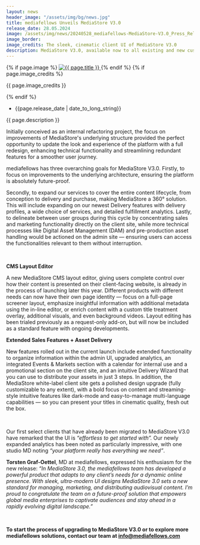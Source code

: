 ```yaml
---
layout: news
header_image: "/assets/img/bg/news.jpg"
title: mediafellows Unveils MediaStore V3.0
release_date: 28.05.2024
image: /assets/img/news/20240528_mediafellows-MediaStore-V3.0_Press_Release.png
image_border:
image_credits: The sleek, cinematic client UI of MediaStore V3.0 
description: MediaStore V3.0, available now to all existing and new customers, boasts a revamped admin interface, enhanced features, and more flexible customization than ever before — plus, a glossy new white-label client site with extended functionality directly in the interface.
---
```


<div class="row">
    <div class="col-xl-4 col-lg-4 col-md-12">
        <div class="s-details-img mb-30">
          {% if page.image %}
          <a href="{{ page.image }}" class="view">
            <img src="{{ page.image }}" alt="{{ page.title }}">  
          </a>
          {% endif %}
          {% if page.image_credits %}
          <p>{{ page.image_credits }}</p>
          {% endif %}
        </div>
    </div>
    <div class="col-xl-8 col-lg-8 col-md-12">
        <div class="service-details mb-40">
          <div class="meta-info">
              <ul>
                  <li class="posts-time">{{page.release_date | date_to_long_string}}</li>
              </ul>
          </div>
          <p>{{ page.description }}</p>
          <p>
           Initially conceived as an internal refactoring project, the focus on improvements of MediaStore's underlying structure provided the perfect opportunity to update the look and experience of the platform with a full redesign, enhancing technical functionality and streamlining redundant features for a smoother user journey. 
           </p>
           <p>
		mediafellows has three overarching goals for MediaStore V3.0. Firstly, to focus on improvements to the underlying architecture, ensuring the platform is absolutely future-proof.   
          </p>
        </div>
    </div>
</div>
<div class="row">
    <div class="col-xl-12 col-lg-12">
        <div class="service-details mb-40">
          <p>
Secondly, to expand our services to cover the entire content lifecycle, from conception to delivery and purchase, making MediaStore a 360° solution. This will include expanding on our newest Delivery features with delivery profiles, a wide choice of services, and detailed fulfillment analytics. Lastly, to delineate between user groups during this cycle by concentrating sales and marketing functionality directly on the client site, while more technical processes like Digital Asset Management (DAM) and pre-production asset handling would be actioned on the admin site — ensuring users can access the functionalities relevant to them without interruption.
          </p>
		  <br>
          <p>
<strong>CMS Layout Editor</strong>
          </p>
          <p>
A new MediaStore CMS layout editor, giving users complete control over how their content is presented on their client-facing website, is already in the process of launching later this year. Different products with different needs can now have their own page identity — focus on a full-page screener layout, emphasize insightful information with additional metadata using the in-line editor, or enrich content with a custom title treatment overlay, additional visuals, and even background videos. Layout editing has been trialed previously as a request-only add-on, but will now be included as a standard feature with ongoing developments. 
          </p>
          <p>
<strong>Extended Sales Features + Asset Delivery</strong> 
          </p>
          <p>
New features rolled out in the current launch include extended functionality to organize information within the admin UI, upgraded analytics, an integrated Events & Markets section with a calendar for internal use and a promotional section on the client site, and an intuitive Delivery Wizard that you can use to distribute your assets in just 3 steps. In addition, the MediaStore white-label client site gets a polished design upgrade (fully customizable to any extent), with a bold focus on content and streaming-style intuitive features like dark-mode and easy-to-manage multi-language capabilities — so you can present your titles in cinematic quality, fresh out the box.
          </p>
		  <br>
          <p>
Our first select clients that have already been migrated to MediaStore V3.0 have remarked that the UI is <i>“effortless to get started with”.</i> Our newly expanded analytics has been noted as particularly impressive, with one studio MD noting <i>“your platform really has everything we need”</i>. 
          </p>
          <p>
<strong>Torsten Graf-Oettel</strong>, MD at mediafellows, expressed his enthusiasm for the new release: <i>“In MediaStore 3.0, the mediafellows team has developed a powerful product that adapts to any client’s needs for a dynamic online presence. With sleek, ultra-modern UI designs MediaStore 3.0 sets a new standard for managing, marketing, and distributing audiovisual content. I’m proud to congratulate the team on a future-proof solution that empowers global media enterprises to captivate audiences and stay ahead in a rapidly evolving digital landscape.”</i>
          </p>
          <br>
          <p>
<strong>To start the process of upgrading to MediaStore V3.0 or to explore more mediafellows solutions, contact our team at <a href="mailto:info@mediafellows.com">info@mediafellows.com</a></strong>
          </p>
        </div>
    </div>
</div>
